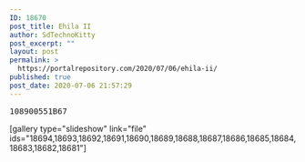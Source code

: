 ```yaml
---
ID: 18670
post_title: Ehila II
author: SdTechnoKitty
post_excerpt: ""
layout: post
permalink: >
  https://portalrepository.com/2020/07/06/ehila-ii/
published: true
post_date: 2020-07-06 21:57:29
---
```

<pre>108900551B67</pre>
[gallery type="slideshow" link="file" ids="18694,18693,18692,18691,18690,18689,18688,18687,18686,18685,18684,18683,18682,18681"]